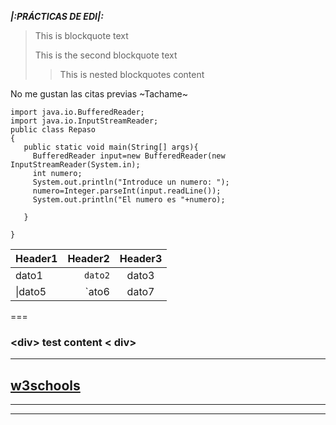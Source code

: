 **_|:PRÁCTICAS DE EDI|:_**
>This is blockquote text 
>
> This is the second blockquote text
>> This is nested blockquotes content
>
No me gustan las citas previas
~Tachame~
```
import java.io.BufferedReader;
import java.io.InputStreamReader;
public class Repaso
{
   public static void main(String[] args){
     BufferedReader input=new BufferedReader(new InputStreamReader(System.in);
     int numero;
     System.out.println("Introduce un numero: ");
     numero=Integer.parseInt(input.readLine());
     System.out.println("El numero es "+numero);
     
   }

}
```
|Header1|Header2|Header3|
|:---|---:|:---:|
|dato1|`dato2`|dato3|
|\|dato5|\`ato6|dato7|
===
### &lt;div&gt; test content &lt; div&gt;
------
[w3schools](https://www.wschools.io)
------
*****
******
